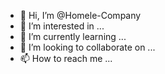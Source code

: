 - 👋 Hi, I’m @Homele-Company
- 👀 I’m interested in ...
- 🌱 I’m currently learning ...
- 💞️ I’m looking to collaborate on ...
- 📫 How to reach me ...

<!---
Homele-Company/Homele-Company is a ✨ special ✨ repository because its `README.md` (this file) appears on your GitHub profile.
You can click the Preview link to take a look at your changes.
--->
